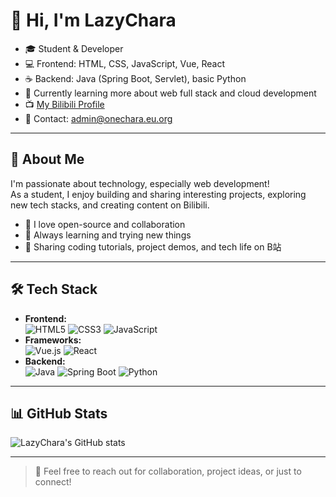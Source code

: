 # 👋 Hi, I'm LazyChara

- 🎓 Student & Developer
- 💻 Frontend: HTML, CSS, JavaScript, Vue, React
- ☕ Backend: Java (Spring Boot, Servlet), basic Python
- 🌱 Currently learning more about web full stack and cloud development
- 📺 [My Bilibili Profile](https://space.bilibili.com/1994337933)
- 📧 Contact: admin@onechara.eu.org

---

## 🚀 About Me

I'm passionate about technology, especially web development!  
As a student, I enjoy building and sharing interesting projects, exploring new tech stacks, and creating content on Bilibili.

- 🔗 I love open-source and collaboration
- 🌟 Always learning and trying new things
- 📝 Sharing coding tutorials, project demos, and tech life on B站

---

## 🛠️ Tech Stack

- **Frontend:**  
  ![HTML5](https://img.shields.io/badge/HTML5-E34F26?logo=html5&logoColor=white) 
  ![CSS3](https://img.shields.io/badge/CSS3-1572B6?logo=css3&logoColor=white) 
  ![JavaScript](https://img.shields.io/badge/JavaScript-F7DF1E?logo=javascript&logoColor=black)
- **Frameworks:**  
  ![Vue.js](https://img.shields.io/badge/Vue.js-35495E?logo=vue.js&logoColor=4FC08D) 
  ![React](https://img.shields.io/badge/React-20232A?logo=react&logoColor=61DAFB)
- **Backend:**  
  ![Java](https://img.shields.io/badge/Java-007396?logo=java&logoColor=white)
  ![Spring Boot](https://img.shields.io/badge/Spring_Boot-6DB33F?logo=spring-boot&logoColor=white)
  ![Python](https://img.shields.io/badge/Python-3776AB?logo=python&logoColor=white)

---

## 📊 GitHub Stats

![LazyChara's GitHub stats](https://github-readme-stats.vercel.app/api?username=LazyChara&show_icons=true&theme=radical)

---

> 💬 Feel free to reach out for collaboration, project ideas, or just to connect!
